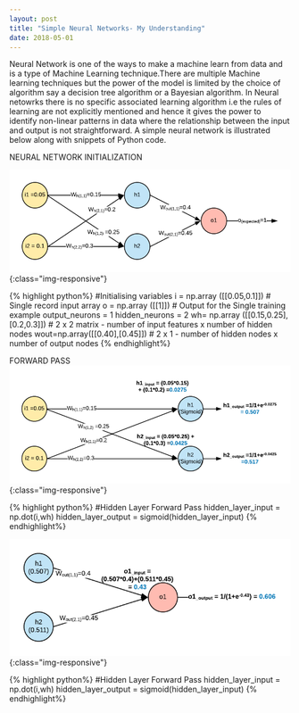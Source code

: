 ```yaml
---
layout: post
title: "Simple Neural Networks- My Understanding"
date: 2018-05-01
---
```


Neural Network is one of the ways to make a machine learn from data and is a type of Machine Learning technique.There are multiple Machine learning techniques but the power of the model is limited by the choice of algorithm say a decision tree algorithm or a Bayesian algorithm. In Neural netowrks there is no specific associated learning algorithm i.e the rules of learning are not explicitly mentioned and hence it gives the power to identify non-linear patterns in data where the relationship between the input and output is not straightforward.
    A simple neural network is illustrated below along with snippets of Python code.
  
NEURAL NETWORK INITIALIZATION

![Network1](/images/NN-Step1.png){:class="img-responsive"}  

{% highlight python%}
#Initialising variables
i = np.array ([[0.05,0.1]]) # Single record input array
o = np.array ([[1]]) # Output for the Single training example
output_neurons = 1
hidden_neurons = 2
wh= np.array ([[0.15,0.25],[0.2,0.3]]) # 2 x 2  matrix  - number of input features x number of hidden nodes
wout=np.array([[0.40],[0.45]]) # 2  x 1 - number of hidden nodes x number of output nodes
{% endhighlight%}

FORWARD PASS
![Network1](/images/NN-Step2.png){:class="img-responsive"}  

{% highlight python%}
#Hidden Layer Forward Pass
hidden_layer_input = np.dot(i,wh)
hidden_layer_output = sigmoid(hidden_layer_input)
{% endhighlight%}

![Network2](/images/NN-Step3.png){:class="img-responsive"}  

{% highlight python%}
#Hidden Layer Forward Pass
hidden_layer_input = np.dot(i,wh)
hidden_layer_output = sigmoid(hidden_layer_input)
{% endhighlight%}
